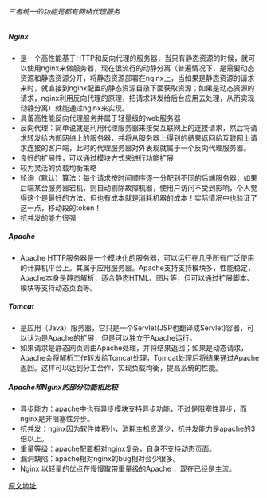###### 三者统一的功能是都有网络代理服务
##### Nginx
- 是一个高性能基于HTTP和反向代理的服务器，当只有静态资源的时候，就可以使用nginx来做服务器，现在很流行的动静分离（普遍情况下，是需要动态资源和静态资源分开，将静态资源部署在nginx上，当如果是静态资源的请求来时，就直接到nginx配置的静态资源目录下面获取资源；如果是动态资源的请求，nginx利用反向代理的原理，把请求转发给后台应用去处理，从而实现动静分离）就能通过nginx来实现。
- 具备高性能反向代理服务并属于轻量级的web服务器
- 反向代理：简单说就是利用代理服务器来接受互联网上的连接请求，然后将请求转发给内部网络上的服务器，并将从服务器上得到的结果返回给互联网上请求连接的客户端，此时的代理服务器对外表现就属于一个反向代理服务器。
- 良好的扩展性，可以通过模块方式来进行功能扩展
- 较为灵活的负载均衡策略
- 轮询（默认）算法：每个请求按时间顺序逐一分配到不同的后端服务器，如果后端某台服务器宕机，则自动剔除故障机器，使用户访问不受到影响，个人觉得这个是最好的方法，但也有成本就是消耗机器的成本！实际情况中也验证了这一点，移动段的token！
- 抗并发的能力很强
##### Apache
- Apache HTTP服务器是一个模块化的服务器，可以运行在几乎所有广泛使用的计算机平台上。其属于应用服务器。Apache支持支持模块多，性能稳定，Apache本身是静态解析，适合静态HTML、图片等，但可以通过扩展脚本、模块等支持动态页面等。
##### Tomcat
- 是应用（Java）服务器，它只是一个Servlet(JSP也翻译成Servlet)容器，可以认为是Apache的扩展，但是可以独立于Apache运行。
- 如果请求是静态网页则由Apache处理，并将结果返回；如果是动态请求，Apache会将解析工作转发给Tomcat处理，Tomcat处理后将结果通过Apache返回。这样可以达到分工合作，实现负载均衡，提高系统的性能。
##### Apache和Nginx的部分功能相比较
- 异步能力：apache中也有异步模块支持异步功能，不过是阻塞性异步，而nginx是非阻塞性异步。
- 抗并发：nginx因为软件体积小，消耗主机资源少，抗并发能力是apache的3倍以上。
- 重量等级：apache配置相对nginx复杂，自身不支持动态页面。
- 漏洞缺陷：apache相对nginx的bug相对会少很多。
- Nginx 以轻量的优点在慢慢取带重量级的Apache ，现在已经是主流。

[原文地址](https://www.zhihu.com/question/32212996/answer/903520353)